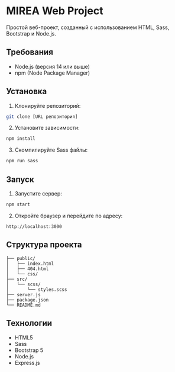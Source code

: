 # MIREA Web Project

Простой веб-проект, созданный с использованием HTML, Sass, Bootstrap и Node.js.

## Требования

- Node.js (версия 14 или выше)
- npm (Node Package Manager)

## Установка

1. Клонируйте репозиторий:
```bash
git clone [URL репозитория]
```

2. Установите зависимости:
```bash
npm install
```

3. Скомпилируйте Sass файлы:
```bash
npm run sass
```

## Запуск

1. Запустите сервер:
```bash
npm start
```

2. Откройте браузер и перейдите по адресу:
```
http://localhost:3000
```

## Структура проекта

```
├── public/
│   ├── index.html
│   ├── 404.html
│   └── css/
├── src/
│   └── scss/
│       └── styles.scss
├── server.js
├── package.json
└── README.md
```

## Технологии

- HTML5
- Sass
- Bootstrap 5
- Node.js
- Express.js 